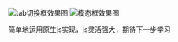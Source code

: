 ![tab切换框效果图](http://jscode.me/uploads/default/original/1X/483e052a5a79de9622bc975ed1fc2fa526579f03.gif)
![模态框效果图](http://jscode.me/uploads/default/optimized/1X/310568c554db491876ed4b2db286390f2fced73e_1_572x500.gif)

简单地运用原生js实现，js灵活强大，期待下一步学习
